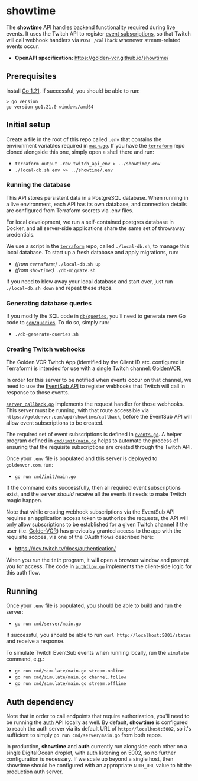 # showtime

The **showtime**  API handles backend functionality required during live events. It
uses the Twitch API to register [event subscriptions](https://dev.twitch.tv/docs/eventsub/),
so that Twitch will call webhook handlers via `POST /callback` whenever stream-related
events occur.

- **OpenAPI specification:** https://golden-vcr.github.io/showtime/

## Prerequisites

Install [Go 1.21](https://go.dev/doc/install). If successful, you should be able to run:

```
> go version
go version go1.21.0 windows/amd64
```

## Initial setup

Create a file in the root of this repo called `.env` that contains the environment
variables required in [`main.go`](./cmd/server/main.go). If you have the
[`terraform`](https://github.com/golden-vcr/terraform) repo cloned alongside this one,
simply open a shell there and run:

- `terraform output -raw twitch_api_env > ../showtime/.env`
- `./local-db.sh env >> ../showtime/.env`

### Running the database

This API stores persistent data in a PostgreSQL database. When running in a live
environment, each API has its own database, and connection details are configured from
Terraform secrets via .env files.

For local development, we run a self-contained postgres database in Docker, and all
server-side applications share the same set of throwaway credentials.

We use a script in the [`terraform`](https://github.com/golden-vcr/terraform) repo,
called `./local-db.sh`, to manage this local database. To start up a fresh database and
apply migrations, run:

- _(from `terraform`:)_ `./local-db.sh up`
- _(from `showtime`:)_ `./db-migrate.sh`

If you need to blow away your local database and start over, just run
`./local-db.sh down` and repeat these steps.

### Generating database queries

If you modify the SQL code in [`db/queries`](./db/queries/), you'll need to generate
new Go code to [`gen/queries`](./gen/queries/). To do so, simply run:

- `./db-generate-queries.sh`

### Creating Twitch webhooks

The Golden VCR Twitch App (identified by the Client ID etc. configured in Terraform) is
intended for use with a single Twitch channel: [GoldenVCR](https://www.twitch.tv/goldenvcr).

In order for this server to be notified when events occur on that channel, we need to
use the [EventSub API](https://dev.twitch.tv/docs/eventsub/) to register webhooks that
Twitch will call in response to those events.

[`server_callback.go`](./internal/server/server_callback.go) implements the request
handler for those webhooks. This server must be running, with that route accessible via
`https://goldenvcr.com/api/showtime/callback`, before the EventSub API will allow event
subscriptions to be created.

The required set of event subscriptions is defined in [`events.go`](./events.go). A
helper program defined in [`cmd/init/main.go`](./cmd/init/main.go) helps to automate
the process of ensuring that the requisite subscriptions are created through the Twitch
API.

Once your `.env` file is populated and this server is deployed to `goldenvcr.com`, run:

- `go run cmd/init/main.go`

If the command exits successfully, then all required event subscriptions exist, and the
server _should_ receive all the events it needs to make Twitch magic happen.

Note that while creating webhook subscriptions via the EventSub API requires an
application access token to authorize the requests, the API will only allow
subscriptions to be established for a given Twitch channel if the user (i.e.
[GoldenVCR](https://www.twitch.tv/goldenvcr)) has previoulsy granted access to the app
with the requisite scopes, via one of the OAuth flows described here:

- https://dev.twitch.tv/docs/authentication/

When you run the `init` program, it will open a browser window and prompt you for
access. The code in [`authflow.go`](./internal/twitch/authflow.go) implements the
client-side logic for this auth flow.

## Running

Once your `.env` file is populated, you should be able to build and run the server:

- `go run cmd/server/main.go`

If successful, you should be able to run `curl http://localhost:5001/status` and
receive a response.

To simulate Twitch EventSub events when running locally, run the `simulate` command,
e.g.:

- `go run cmd/simulate/main.go stream.online`
- `go run cmd/simulate/main.go channel.follow`
- `go run cmd/simulate/main.go stream.offline`

## Auth dependency

Note that in order to call endpoints that require authorization, you'll need to be
running the [auth](https://github.com/golden-vcr/auth) API locally as well. By default,
**showtime** is configured to reach the auth server via its default URL of
`http://localhost:5002`, so it's sufficient to simply `go run cmd/server/main.go` from
both repos.

In production, **showtime** and **auth** currently run alongside each other on a single
DigitalOcean droplet, with auth listening on 5002, so no further configuration is
necessary. If we scale up beyond a single host, then showtime should be configured with
an appropriate `AUTH_URL` value to hit the production auth server.
